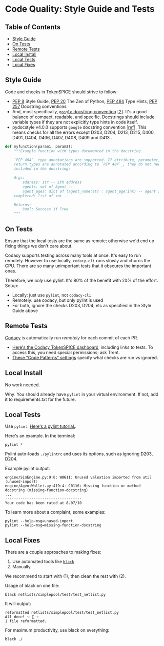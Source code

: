 # Code Quality: Style Guide and Tests

## Table of Contents

- [Style Guide](#style-guide)
- [On Tests](#tests)
- [Remote Tests](#remote-tests)
- [Local Install](#local-install)
- [Local Tests](#local-tests)
- [Local Fixes](#local-fixes)

## Style Guide

Code and checks in TokenSPICE should strive to follow:
- [PEP 8](https://www.python.org/dev/peps/pep-0008/) Style Guide, [PEP 20](https://www.python.org/dev/peps/pep-0020/) The Zen of Python, [PEP 484](https://www.python.org/dev/peps/pep-0484/) Type Hints, [PEP 257](https://www.python.org/dev/peps/pep-0257/) Docstring conventions
- And, most specifically, [`google` docstring convention](https://google.github.io/styleguide/pyguide.html) [[2](https://sphinxcontrib-napoleon.readthedocs.io/en/latest/example_google.html)]. It's a good balance of compact, readable, and specific. Docstrings should include variable types if they are not explicitly type hints in code itself.
- pydocstyle v4.0.0 supports `google` docstring convention [[ref](http://www.pydocstyle.org/en/stable/error_codes.html#default-conventions)]. This means checks for all the errors except D203, D204, D213, D215, D400, D401, D404, D406, D407, D408, D409 and D413 . 


```python
def myfunction(param1, param2):
    """Example function with types documented in the docstring.

    `PEP 484`_ type annotations are supported. If attribute, parameter, and
    return types are annotated according to `PEP 484`_, they do not need to be
    included in the docstring:

    Args:
        address: str -- Eth address
        agents: set of Agent -- 
        agent_ages: dict of {agent_name:str : agent_age:int} -- agent's ages
	completed: list of int --

    Returns:
        bool: Success if True
    """
```

## On Tests

Ensure that the local tests are the same as remote; otherwise we'd end up fixing things we don't care about. 

Codacy supports testing across many tools at once. It's easy to run remotely. However to use locally, `codacy-cli` runs slowly and churns the CPU. There are so many unimportant tests that it obscures the important ones.

Therefore, we _only_ use pylint. It's 80% of the benefit with 20% of the effort. Setup:
- Locally: just use `pylint`, not `codacy-cli`
- Remotely: use codacy, but only pylint is used
- For both, ignore the checks D203, D204, etc as specified in the Style Guide above

## Remote Tests

[Codacy](https://www.codacy.com) is automatically run _remotely_ for each commit of each PR.
- [Here's the Codacy TokenSPICE dashboard](https://app.codacy.com/gh/tokenspice/tokenspice/dashboard?branch=main), including links to tests. To access this, you need special permissions; ask Trent.
- [These "Code Patterns" settings](https://app.codacy.com/gh/tokenspice/tokenspice/patterns/list) specify what checks are run vs ignored.

## Local Install

No work needed.

Why: You should already have `pylint` in your virtual environment. If not, add it to requirements.txt for the future.

## Local Tests

Use `pylint`. [Here's a pylint tutorial.](https://pylint.pycqa.org/en/latest/tutorial.html).

Here's an example. In the terminal:
```console
pylint *
```

Pylint auto-loads `./pylintrc` and uses its options, such as ignoring D203, D204. 

Example pylint output:
```text
engine/SimEngine.py:9:0: W0611: Unused valuation imported from util (unused-import)
engine/AgentWallet.py:419:4: C0116: Missing function or method docstring (missing-function-docstring)
...
-----------------------------------
Your code has been rated at 8.07/10
```

To learn more about a complaint, some examples:
```console
pylint --help-msg=unused-import
pylint --help-msg=missing-function-docstring
```

## Local Fixes

There are a couple approaches to making fixes:
1. Use automated tools like [`black`](https://pypi.org/project/black/)
2. Manually

We recommend to start with (1), then clean the rest with (2).

Usage of black on one file:
```console
black netlists/simplepool/test/test_netlist.py
```

It will output:
```console
reformatted netlists/simplepool/test/test_netlist.py
All done! ✨ 🍰 ✨
1 file reformatted.
```

For maximum productivity, use black on everything:
```console
black ./
```


